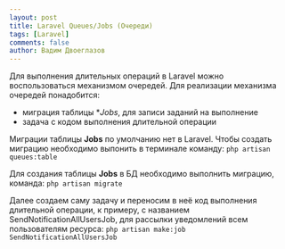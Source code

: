 ```yaml
---
layout: post
title: Laravel Queues/Jobs (Очереди)
tags: [Laravel]
comments: false
author: Вадим Двоеглазов
---
```


Для выполнения длительных операций в Laravel можно воспользоваться механизмом очередей. Для реализации механизма очередей понадобится:

- миграция таблицы **Jobs*, для записи заданий на выполнение
- задача с кодом выполнения длительной операции

Миграции таблицы **Jobs** по умолчанию нет в Laravel.
Чтобы создать миграцию необходимо выпонить в терминале команду: `php artisan queues:table`

Для создания таблицы **Jobs** в БД необходимо выполнить миграцию, команда: `php artisan migrate`

Далее создаем саму задачу и переносим в неё код выполнения длительной операции, к примеру, с названием SendNotificationAllUsersJob, для рассылки уведомлений всем пользователям ресурса: `php artisan make:job SendNotificationAllUsersJob`
